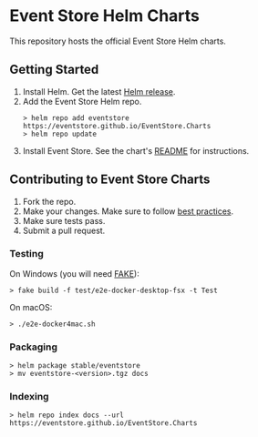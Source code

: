 # Event Store Helm Charts
This repository hosts the official Event Store Helm charts.

## Getting Started
1. Install Helm. Get the latest [Helm release](https://github.com/helm/helm#install).
2. Add the Event Store Helm repo.
    ```
    > helm repo add eventstore https://eventstore.github.io/EventStore.Charts
    > helm repo update
    ```
3. Install Event Store. See the chart's [README](./stable/eventstore/README.md) for instructions.

## Contributing to Event Store Charts
1. Fork the repo.
2. Make your changes. Make sure to follow [best practices](https://github.com/helm/helm/tree/master/docs/chart_best_practices).
3. Make sure tests pass.
4. Submit a pull request.

### Testing
On Windows (you will need [FAKE](https://fake.build/fake-gettingstarted.html)):
```
> fake build -f test/e2e-docker-desktop-fsx -t Test
```
On macOS:
```
> ./e2e-docker4mac.sh
```

### Packaging
```
> helm package stable/eventstore
> mv eventstore-<version>.tgz docs
```

### Indexing
```
> helm repo index docs --url https://eventstore.github.io/EventStore.Charts
```
